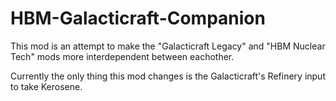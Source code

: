 # HBM-Galacticraft-Companion
This mod is an attempt to make the "Galacticraft Legacy" and "HBM Nuclear Tech" mods more interdependent between eachother.

Currently the only thing this mod changes is the Galacticraft's Refinery input to take Kerosene.

